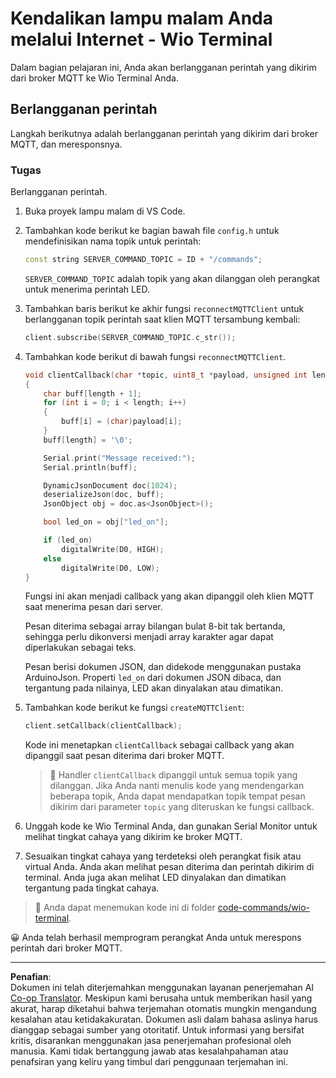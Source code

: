 <!--
CO_OP_TRANSLATOR_METADATA:
{
  "original_hash": "6754c915dae64ba70fcd5e52c37f3adf",
  "translation_date": "2025-08-28T00:23:15+00:00",
  "source_file": "1-getting-started/lessons/4-connect-internet/wio-terminal-commands.md",
  "language_code": "id"
}
-->
# Kendalikan lampu malam Anda melalui Internet - Wio Terminal

Dalam bagian pelajaran ini, Anda akan berlangganan perintah yang dikirim dari broker MQTT ke Wio Terminal Anda.

## Berlangganan perintah

Langkah berikutnya adalah berlangganan perintah yang dikirim dari broker MQTT, dan meresponsnya.

### Tugas

Berlangganan perintah.

1. Buka proyek lampu malam di VS Code.

1. Tambahkan kode berikut ke bagian bawah file `config.h` untuk mendefinisikan nama topik untuk perintah:

    ```cpp
    const string SERVER_COMMAND_TOPIC = ID + "/commands";
    ```

    `SERVER_COMMAND_TOPIC` adalah topik yang akan dilanggan oleh perangkat untuk menerima perintah LED.

1. Tambahkan baris berikut ke akhir fungsi `reconnectMQTTClient` untuk berlangganan topik perintah saat klien MQTT tersambung kembali:

    ```cpp
    client.subscribe(SERVER_COMMAND_TOPIC.c_str());
    ```

1. Tambahkan kode berikut di bawah fungsi `reconnectMQTTClient`.

    ```cpp
    void clientCallback(char *topic, uint8_t *payload, unsigned int length)
    {
        char buff[length + 1];
        for (int i = 0; i < length; i++)
        {
            buff[i] = (char)payload[i];
        }
        buff[length] = '\0';
    
        Serial.print("Message received:");
        Serial.println(buff);
    
        DynamicJsonDocument doc(1024);
        deserializeJson(doc, buff);
        JsonObject obj = doc.as<JsonObject>();
    
        bool led_on = obj["led_on"];
    
        if (led_on)
            digitalWrite(D0, HIGH);
        else
            digitalWrite(D0, LOW);
    }
    ```

    Fungsi ini akan menjadi callback yang akan dipanggil oleh klien MQTT saat menerima pesan dari server.

    Pesan diterima sebagai array bilangan bulat 8-bit tak bertanda, sehingga perlu dikonversi menjadi array karakter agar dapat diperlakukan sebagai teks.

    Pesan berisi dokumen JSON, dan didekode menggunakan pustaka ArduinoJson. Properti `led_on` dari dokumen JSON dibaca, dan tergantung pada nilainya, LED akan dinyalakan atau dimatikan.

1. Tambahkan kode berikut ke fungsi `createMQTTClient`:

    ```cpp
    client.setCallback(clientCallback);
    ```

    Kode ini menetapkan `clientCallback` sebagai callback yang akan dipanggil saat pesan diterima dari broker MQTT.

    > 💁 Handler `clientCallback` dipanggil untuk semua topik yang dilanggan. Jika Anda nanti menulis kode yang mendengarkan beberapa topik, Anda dapat mendapatkan topik tempat pesan dikirim dari parameter `topic` yang diteruskan ke fungsi callback.

1. Unggah kode ke Wio Terminal Anda, dan gunakan Serial Monitor untuk melihat tingkat cahaya yang dikirim ke broker MQTT.

1. Sesuaikan tingkat cahaya yang terdeteksi oleh perangkat fisik atau virtual Anda. Anda akan melihat pesan diterima dan perintah dikirim di terminal. Anda juga akan melihat LED dinyalakan dan dimatikan tergantung pada tingkat cahaya.

> 💁 Anda dapat menemukan kode ini di folder [code-commands/wio-terminal](../../../../../1-getting-started/lessons/4-connect-internet/code-commands/wio-terminal).

😀 Anda telah berhasil memprogram perangkat Anda untuk merespons perintah dari broker MQTT.

---

**Penafian**:  
Dokumen ini telah diterjemahkan menggunakan layanan penerjemahan AI [Co-op Translator](https://github.com/Azure/co-op-translator). Meskipun kami berusaha untuk memberikan hasil yang akurat, harap diketahui bahwa terjemahan otomatis mungkin mengandung kesalahan atau ketidakakuratan. Dokumen asli dalam bahasa aslinya harus dianggap sebagai sumber yang otoritatif. Untuk informasi yang bersifat kritis, disarankan menggunakan jasa penerjemahan profesional oleh manusia. Kami tidak bertanggung jawab atas kesalahpahaman atau penafsiran yang keliru yang timbul dari penggunaan terjemahan ini.